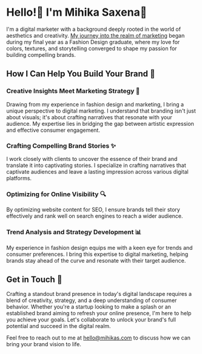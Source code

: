 # Hello!👋 I'm Mihika Saxena💃

I'm a digital marketer with a background deeply rooted in the world of aesthetics and creativity. [My journey into the realm of marketing](clients) began during my final year as a Fashion Design graduate, where my love for colors, textures, and storytelling converged to shape my passion for building compelling brands.

## How I Can Help You Build Your Brand 🚀

### Creative Insights Meet Marketing Strategy 🎨
Drawing from my experience in fashion design and marketing, I bring a unique perspective to digital marketing. I understand that branding isn't just about visuals; it's about crafting narratives that resonate with your audience. My expertise lies in bridging the gap between artistic expression and effective consumer engagement.

### Crafting Compelling Brand Stories ✨
I work closely with clients to uncover the essence of their brand and translate it into captivating stories. I specialize in crafting narratives that captivate audiences and leave a lasting impression across various digital platforms.

### Optimizing for Online Visibility 🔍
By optimizing website content for SEO, I ensure brands tell their story effectively and rank well on search engines to reach a wider audience.

### Trend Analysis and Strategy Development 📊
My experience in fashion design equips me with a keen eye for trends and consumer preferences. I bring this expertise to digital marketing, helping brands stay ahead of the curve and resonate with their target audience.

## Get in Touch 📩

Crafting a standout brand presence in today's digital landscape requires a blend of creativity, strategy, and a deep understanding of consumer behavior. Whether you're a startup looking to make a splash or an established brand aiming to refresh your online presence, I'm here to help you achieve your goals. Let's collaborate to unlock your brand's full potential and succeed in the digital realm.

Feel free to reach out to me at [hello@mihikas.com](mailto:hello@mihikas.com) to discuss how we can bring your brand vision to life.